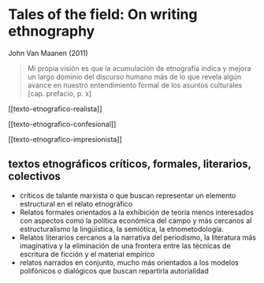 # Tales of the field: On writing ethnography
John Van Maanen (2011)

>Mi propia visión es que la acumulación de etnografía indica y mejora un largo dominio del discurso humano más de lo que revela algún avance en nuestro entendimiento formal de los asuntos culturales [cap. prefacio, p. x]

[[texto-etnografico-realista]]

[[texto-etnografico-confesional]]

[[texto-etnografico-impresionista]]

## textos etnográficos críticos, formales, literarios, colectivos

- críticos de talante marxista o que buscan representar un elemento estructural en el relato etnográfico
- Relatos formales orientados a la exhibición de teoría menos interesados con aspectos como la política económica del campo y más cercanos al estructuralismo la lingüística, la semiótica, la etnometodología.
- Relatos literarios cercanos a la narrativa del periodismo, la literatura más imaginativa y la eliminación de una frontera entre las técnicas de escritura de ficción y el material empírico
- relatos narrados en conjunto, mucho más orientados a los modelos polifónicos o dialógicos que buscan repartirla autorialidad